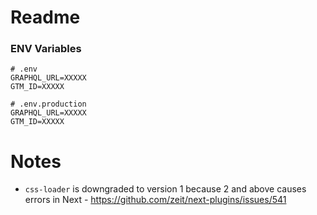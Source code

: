 # Readme

### ENV Variables

```
# .env
GRAPHQL_URL=XXXXX
GTM_ID=XXXXX

# .env.production
GRAPHQL_URL=XXXXX
GTM_ID=XXXXX
```

# Notes

- `css-loader` is downgraded to version 1 because 2 and above causes errors in Next - https://github.com/zeit/next-plugins/issues/541
